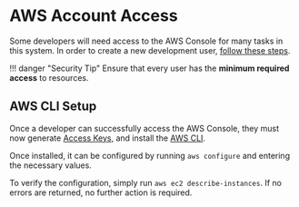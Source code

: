 # AWS Account Access

Some developers will need access to the AWS Console for many tasks in this system.  In order to create a new development user, [follow these steps](https://docs.aws.amazon.com/IAM/latest/UserGuide/id_users_create.html).

!!! danger "Security Tip"
    Ensure that every user has the **minimum required access** to resources.

## AWS CLI Setup

Once a developer can successfully access the AWS Console, they must now generate [Access Keys](https://docs.aws.amazon.com/powershell/latest/userguide/pstools-appendix-sign-up.html), and install the [AWS CLI](https://docs.aws.amazon.com/cli/latest/userguide/getting-started-install.html).

Once installed, it can be configured by running `aws configure` and entering the necessary values.

To verify the configuration, simply run `aws ec2 describe-instances`.  If no errors are returned, no further action is required.


